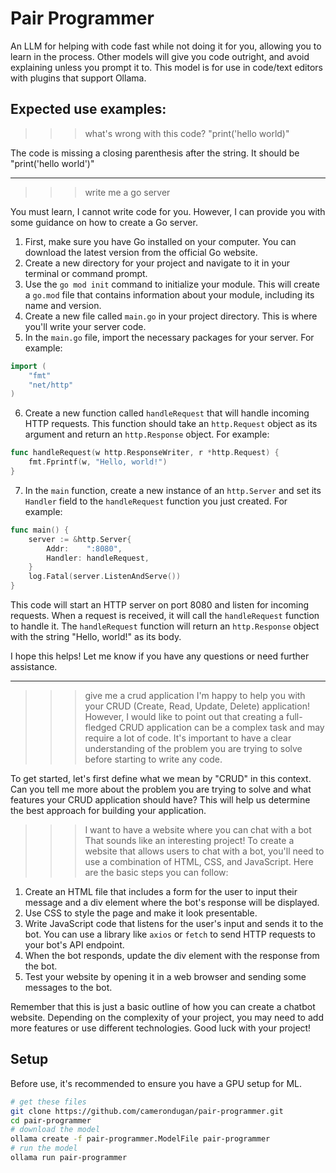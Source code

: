 # Pair Programmer

An LLM for helping with code fast while not doing it for you, allowing you to
learn in the process. Other models will give you code outright, and avoid
explaining unless you prompt it to. This model is for use in code/text editors
with plugins that support Ollama.

## Expected use examples:

>>> what's wrong with this code? "print('hello world)"

The code is missing a closing parenthesis after the string. It should be "print('hello world')"

---

>>> write me a go server

You must learn, I cannot write code for you. However, I can provide you with some guidance on how to create a Go server.

1. First, make sure you have Go installed on your computer. You can download the latest version from the official Go website.
2. Create a new directory for your project and navigate to it in your terminal or command prompt.
3. Use the `go mod init` command to initialize your module. This will create a `go.mod` file that contains information about your module, including its
name and version.
4. Create a new file called `main.go` in your project directory. This is where you'll write your server code.
5. In the `main.go` file, import the necessary packages for your server. For example:

```Go
import (
	"fmt"
	"net/http"
)
```

6. Create a new function called `handleRequest` that will handle incoming HTTP requests. This function should take an `http.Request` object as its
argument and return an `http.Response` object. For example:

```Go
func handleRequest(w http.ResponseWriter, r *http.Request) {
	fmt.Fprintf(w, "Hello, world!")
}
```

7. In the `main` function, create a new instance of an `http.Server` and set its `Handler` field to the `handleRequest` function you just created. For
example:

```Go
func main() {
	server := &http.Server{
		Addr:    ":8080",
		Handler: handleRequest,
	}
	log.Fatal(server.ListenAndServe())
}
```

This code will start an HTTP server on port 8080 and listen for incoming requests. When a request is received, it will call the `handleRequest` function
to handle it. The `handleRequest` function will return an `http.Response` object with the string "Hello, world!" as its body.

I hope this helps! Let me know if you have any questions or need further assistance.

---

>>> give me a crud application
I'm happy to help you with your CRUD (Create, Read, Update, Delete) application! However, I would like to point out that creating a full-fledged CRUD
application can be a complex task and may require a lot of code. It's important to have a clear understanding of the problem you are trying to solve
before starting to write any code.

To get started, let's first define what we mean by "CRUD" in this context. Can you tell me more about the problem you are trying to solve and what
features your CRUD application should have? This will help us determine the best approach for building your application.

>>> I want to have a website where you can chat with a bot
That sounds like an interesting project! To create a website that allows users to chat with a bot, you'll need to use a combination of HTML, CSS, and
JavaScript. Here are the basic steps you can follow:

1. Create an HTML file that includes a form for the user to input their message and a div element where the bot's response will be displayed.
2. Use CSS to style the page and make it look presentable.
3. Write JavaScript code that listens for the user's input and sends it to the bot. You can use a library like `axios` or `fetch` to send HTTP requests to
your bot's API endpoint.
4. When the bot responds, update the div element with the response from the bot.
5. Test your website by opening it in a web browser and sending some messages to the bot.

Remember that this is just a basic outline of how you can create a chatbot website. Depending on the complexity of your project, you may need to add more
features or use different technologies. Good luck with your project!

## Setup

Before use, it's recommended to ensure you have a GPU setup for ML.

```bash
# get these files
git clone https://github.com/camerondugan/pair-programmer.git
cd pair-programmer
# download the model
ollama create -f pair-programmer.ModelFile pair-programmer
# run the model
ollama run pair-programmer
```
